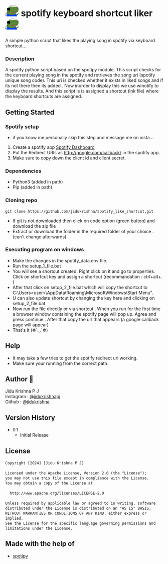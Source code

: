 # <img src='https://raw.githubusercontent.com/jidukrishna/spotify_like_shortcut/main/newicon.png' height=35> spotify keyboard shortcut liker <img src='https://raw.githubusercontent.com/jidukrishna/spotify_like_shortcut/main/newicon.png' height=35>



 A simple python script that likes the playing song in spotify via keyboard shortcut....

### Description

A spotify python script based on the spotipy module. This script checks for the current playing song in the spotify and retrieves the song uri (spotify unique song code).
This uri is checked whether it exists in liked songs and if its not there then its added . Now inorder to display this we use winotify to display the results. And this script is 
is assigned a shortcut (lnk file) where the keyboard shortcuts are assigned.

## Getting Started
<h3>Spotify setup</h3>

* if you know me personally skip this step and message me on insta... <br>
1. Create a spotify app <a href="https://developer.spotify.com/dashboard" target="_blank">Spotify Dashboard</a> <br>
2. Put the Redirect URIs as http://google.com/callback/ in the spotify app.<br>
3. Make sure to copy down the client id and client secret.<br>


### Dependencies

* Python3 (added in path)
* Pip (added in path)

  
### Cloning repo
```
git clone https://github.com/jidukrishna/spotify_like_shortcut.git
```
* If git is not downloaded then click on code option (green button) and download the zip file <br>
* Extract or download the folder in the required folder of your choice . (can't change afterwards)

### Executing program on windows

* Make the changes in the spotify_data.env file.
* Run the setup_1_file.bat
* You will see a shortcut created. Right click on it and go to properties. Click on shortcut key and assign a shortcut (recommandation : ctrl+alt+. )
* After that click on setup_2_file.bat which will copy the shortcut to C:\Users\<user>\AppData\Roaming\Microsoft\Windows\Start Menu".
* U can also update shortcut by changing the key here and clicking on setup_2_file.bat
* Now run the file directly or via shortcut . When you run for the first time a browser window containing the spotify page will pop up. Agree and press continue . After that copy the url that appears (a google callback page will appear)
* That's it (❁´◡`❁)


## Help
* It may take a few tries to get the spotify redirect url working.
* Make sure your running from the correct path.

## Author 🗿
Jidu Krishna P J <br>
Instagram : [@jidukrishnapj](https://www.instagram.com/jidukrishnapj/) <br>
Github : [@jidukrishna](https://github.com/jidukrishna)

## Version History

* 0.1
    * Initial Release

## License

```
Copyright [2024] [Jidu Krishna P J]

Licensed under the Apache License, Version 2.0 (the "License");
you may not use this file except in compliance with the License.
You may obtain a copy of the License at

  http://www.apache.org/licenses/LICENSE-2.0

Unless required by applicable law or agreed to in writing, software
distributed under the License is distributed on an "AS IS" BASIS,
WITHOUT WARRANTIES OR CONDITIONS OF ANY KIND, either express or implied.
See the License for the specific language governing permissions and
limitations under the License.
```

## Made with the help of
* [spotipy](https://pypi.org/project/spotipy/)
